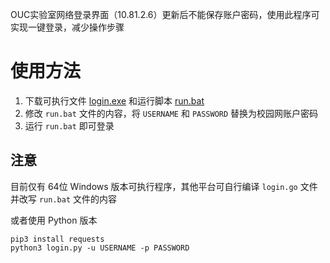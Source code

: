 OUC实验室网络登录界面（10.81.2.6）更新后不能保存账户密码，使用此程序可实现一键登录，减少操作步骤
# 使用方法

1. 下载可执行文件 [login.exe]() 和运行脚本 [run.bat]()
2. 修改 `run.bat` 文件的内容，将 `USERNAME` 和 `PASSWORD` 替换为校园网账户密码
3. 运行 `run.bat` 即可登录

## 注意

目前仅有 64位 Windows 版本可执行程序，其他平台可自行编译 `login.go` 文件并改写 `run.bat` 文件的内容

或者使用 Python 版本

```shell script
pip3 install requests
python3 login.py -u USERNAME -p PASSWORD
```
